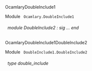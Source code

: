 OcamlaryDoubleInclude1

 Module `` Ocamlary.DoubleInclude1`` 
<a id="module-DoubleInclude2"></a>
###### &nbsp; module DoubleInclude2 : sig ... end


OcamlaryDoubleInclude1DoubleInclude2

 Module `` DoubleInclude1.DoubleInclude2`` 
<a id="type-double_include"></a>
###### &nbsp; type double_include

